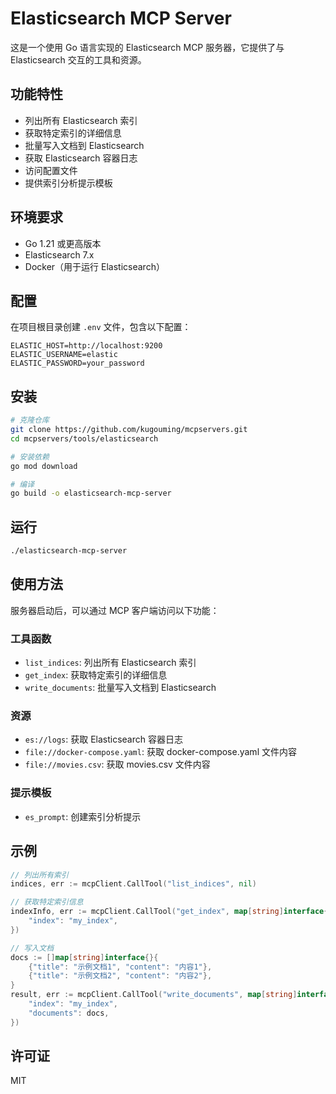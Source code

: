 # Elasticsearch MCP Server

这是一个使用 Go 语言实现的 Elasticsearch MCP 服务器，它提供了与 Elasticsearch 交互的工具和资源。

## 功能特性

- 列出所有 Elasticsearch 索引
- 获取特定索引的详细信息
- 批量写入文档到 Elasticsearch
- 获取 Elasticsearch 容器日志
- 访问配置文件
- 提供索引分析提示模板

## 环境要求

- Go 1.21 或更高版本
- Elasticsearch 7.x
- Docker（用于运行 Elasticsearch）

## 配置

在项目根目录创建 `.env` 文件，包含以下配置：

```env
ELASTIC_HOST=http://localhost:9200
ELASTIC_USERNAME=elastic
ELASTIC_PASSWORD=your_password
```

## 安装

```bash
# 克隆仓库
git clone https://github.com/kugouming/mcpservers.git
cd mcpservers/tools/elasticsearch

# 安装依赖
go mod download

# 编译
go build -o elasticsearch-mcp-server
```

## 运行

```bash
./elasticsearch-mcp-server
```

## 使用方法

服务器启动后，可以通过 MCP 客户端访问以下功能：

### 工具函数

- `list_indices`: 列出所有 Elasticsearch 索引
- `get_index`: 获取特定索引的详细信息
- `write_documents`: 批量写入文档到 Elasticsearch

### 资源

- `es://logs`: 获取 Elasticsearch 容器日志
- `file://docker-compose.yaml`: 获取 docker-compose.yaml 文件内容
- `file://movies.csv`: 获取 movies.csv 文件内容

### 提示模板

- `es_prompt`: 创建索引分析提示

## 示例

```go
// 列出所有索引
indices, err := mcpClient.CallTool("list_indices", nil)

// 获取特定索引信息
indexInfo, err := mcpClient.CallTool("get_index", map[string]interface{}{
    "index": "my_index",
})

// 写入文档
docs := []map[string]interface{}{
    {"title": "示例文档1", "content": "内容1"},
    {"title": "示例文档2", "content": "内容2"},
}
result, err := mcpClient.CallTool("write_documents", map[string]interface{}{
    "index": "my_index",
    "documents": docs,
})
```

## 许可证

MIT 